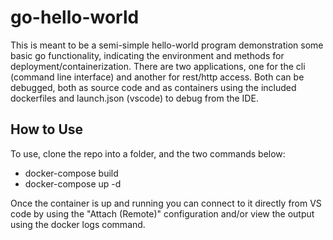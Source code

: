 # go-hello-world

This is meant to be a semi-simple hello-world program demonstration some basic go functionality, indicating the environment and methods for deployment/containerization. There are two applications, one for the cli (command line interface) and another for rest/http access. Both can be debugged, both as source code and as containers using the included dockerfiles and launch.json (vscode) to debug from the IDE.

## How to Use

To use, clone the repo into a folder, and the two commands below:

* docker-compose build
* docker-compose up -d

Once the container is up and running you can connect to it directly from VS code by using the "Attach (Remote)" configuration and/or view the output using the docker logs command.
